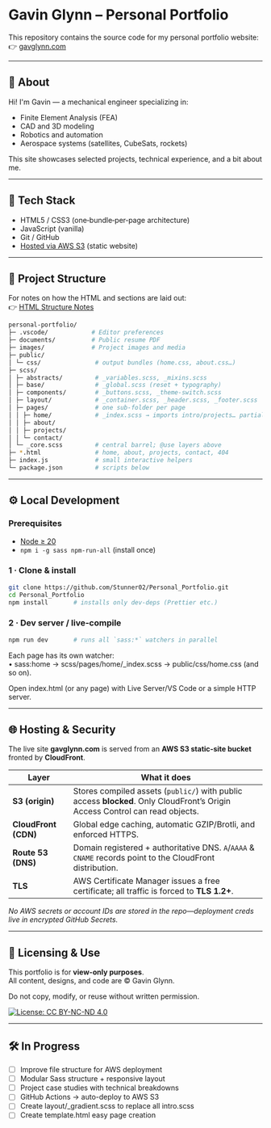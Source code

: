 # Gavin Glynn – Personal Portfolio

This repository contains the source code for my personal portfolio website:  
👉 [gavglynn.com](https://gavglynn.com)

---

## 🔭 About

Hi! I'm Gavin — a mechanical engineer specializing in:

- Finite Element Analysis (FEA)
- CAD and 3D modeling
- Robotics and automation
- Aerospace systems (satellites, CubeSats, rockets)

This site showcases selected projects, technical experience, and a bit about me.

---

## 🧰 Tech Stack

- HTML5 / CSS3 (one‑bundle‑per‑page architecture)
- JavaScript (vanilla)
- Git / GitHub
- [Hosted via AWS S3](#hosting--security) (static website)

---

## 📁 Project Structure

For notes on how the HTML and sections are laid out:  
👉 [HTML Structure Notes](documents/html-home-layout.md)

```bash
personal-portfolio/
├─ .vscode/            # Editor preferences
├─ documents/          # Public resume PDF 
├─ images/             # Project images and media 
├─ public/
│ └─ css/               # output bundles (home.css, about.css…)
├─ scss/
│ ├─ abstracts/         # _variables.scss, _mixins.scss
│ ├─ base/              # _global.scss (reset + typography)
│ ├─ components/        # _buttons.scss, _theme-switch.scss
│ ├─ layout/            # _container.scss, _header.scss, _footer.scss
│ ├─ pages/             # one sub-folder per page
│ │ ├─ home/            # _index.scss → imports intro/projects… partials
│ │ ├─ about/
│ │ ├─ projects/
│ │ └─ contact/
│ └─ _core.scss         # central barrel; @use layers above
├─ *.html               # home, about, projects, contact, 404
├─ index.js             # small interactive helpers
└─ package.json         # scripts below
```
---

## ⚙️ Local Development

### Prerequisites
* [Node ≥ 20](https://nodejs.org/)  
* `npm i -g sass npm-run-all`  (install once)

### 1 · Clone & install

```bash
git clone https://github.com/Stunner02/Personal_Portfolio.git
cd Personal_Portfolio
npm install       # installs only dev-deps (Prettier etc.)
```

### 2 · Dev server / live-compile
```bash
npm run dev       # runs all `sass:*` watchers in parallel
```

Each page has its own watcher:<br>
• sass:home → scss/pages/home/_index.scss → public/css/home.css (and so on).

Open index.html (or any page) with Live Server/VS Code or a simple HTTP server.

---

## 🌐 Hosting & Security

The live site **gavglynn.com** is served from an **AWS S3 static‑site bucket** fronted by **CloudFront**.

| Layer | What it does |
|-------|--------------|
| **S3 (origin)** | Stores compiled assets (`public/`) with public access **blocked**. Only CloudFront’s Origin Access Control can read objects. |
| **CloudFront (CDN)** | Global edge caching, automatic GZIP/Brotli, and enforced HTTPS. |
| **Route 53 (DNS)** | Domain registered + authoritative DNS. `A`/`AAAA` & `CNAME` records point to the CloudFront distribution. |
| **TLS** | AWS Certificate Manager issues a free certificate; all traffic is forced to **TLS 1.2+**. |

_No AWS secrets or account IDs are stored in the repo—deployment creds live in encrypted GitHub Secrets._

---

## 🚫 Licensing & Use

This portfolio is for **view-only purposes**.  
All content, designs, and code are © Gavin Glynn.  

Do not copy, modify, or reuse without written permission.

[![License: CC BY-NC-ND 4.0](https://img.shields.io/badge/License-CC%20BY--NC--ND%204.0-lightgrey.svg)](https://creativecommons.org/licenses/by-nc-nd/4.0/)

---

## 🛠️ In Progress

- [ ] Improve file structure for AWS deployment
- [ ] Modular Sass structure + responsive layout
- [ ] Project case studies with technical breakdowns
- [ ] GitHub Actions → auto-deploy to AWS S3
- [ ] Create layout/_gradient.scss to replace all intro.scss
- [ ] Create template.html easy page creation
